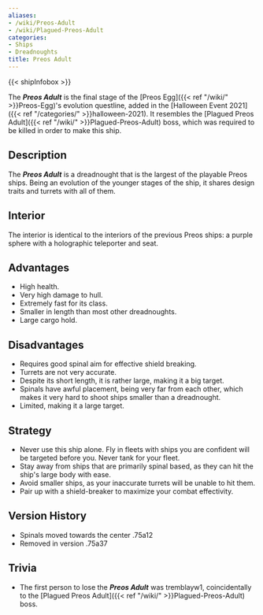 ```yaml
---
aliases:
- /wiki/Preos-Adult
- /wiki/Plagued-Preos-Adult
categories:
- Ships
- Dreadnoughts
title: Preos Adult
---  
```


{{< shipInfobox >}} 

The **_Preos Adult_** is the final stage of the [Preos Egg]({{< ref "/wiki/" >}}Preos-Egg)'s evolution questline, added in the [Halloween Event 2021]({{< ref "/categories/" >}}halloween-2021). It resembles the [Plagued Preos Adult]({{< ref "/wiki/" >}}Plagued-Preos-Adult) boss, which was required to be killed in order to make this ship.

## Description

The **_Preos Adult_** is a dreadnought that is the largest of the playable Preos ships. Being an evolution of the younger stages of the ship, it shares design traits and turrets with all of them.

## Interior

The interior is identical to the interiors of the previous Preos ships: a purple sphere with a holographic teleporter and seat.

## Advantages

- High health.
- Very high damage to hull.
- Extremely fast for its class.
- Smaller in length than most other dreadnoughts.
- Large cargo hold.

## Disadvantages

- Requires good spinal aim for effective shield breaking.
- Turrets are not very accurate.
- Despite its short length, it is rather large, making it a big target.
- Spinals have awful placement, being very far from each other, which makes it very hard to shoot ships smaller than a dreadnought.
- Limited, making it a large target.

## Strategy

- Never use this ship alone. Fly in fleets with ships you are confident will be targeted before you. Never tank for your fleet.
- Stay away from ships that are primarily spinal based, as they can hit the ship's large body with ease.
- Avoid smaller ships, as your inaccurate turrets will be unable to hit them.
- Pair up with a shield-breaker to maximize your combat effectivity.

## Version History 

- Spinals moved towards the center .75a12
- Removed in version .75a37

## Trivia

- The first person to lose the **_Preos Adult_** was tremblayw1, coincidentally to the [Plagued Preos Adult]({{< ref "/wiki/" >}}Plagued-Preos-Adult) boss.
